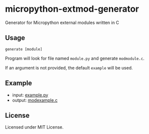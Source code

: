 micropython-extmod-generator
============================

Generator for Micropython external modules written in C

Usage
-----

```
generate [module]
```

Program will look for file named `module.py` and generate `modmodule.c`.

If an argument is not provided, the default `example` will be used.

Example
-------

* input: [example.py](example.py)
* output: [modexample.c](modexample.c)

License
-------

Licensed under MIT License.
